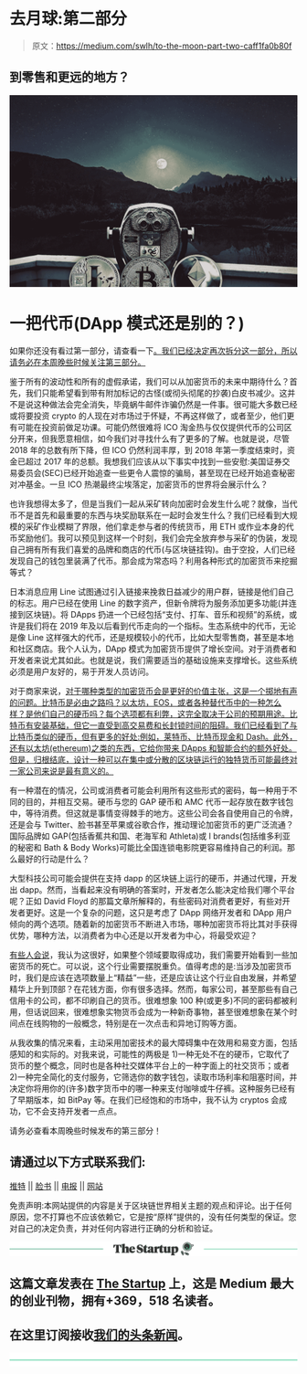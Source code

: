 # 去月球:第二部分

> 原文：<https://medium.com/swlh/to-the-moon-part-two-caff1fa0b80f>

## 到零售和更远的地方？

![](img/3e1be0c5b1b9047d0f0abc890b8cdf5f.png)

# 一把代币(DApp 模式还是别的？)

如果你还没有看过第一部分，请查看一下[。我们已经决定再次拆分这一部分，所以请务必在本周晚些时候关注第三部分。](/@michaelputnam3/to-the-moon-part-one-ed3543afc6e9)

鉴于所有的波动性和所有的虚假承诺，我们可以从加密货币的未来中期待什么？首先，我们只能希望看到带有附加标记的古怪(或彻头彻尾的抄袭)白皮书减少。这并不是说这种做法会完全消失，毕竟蜗牛邮件诈骗仍然是一件事。很可能大多数已经或将要投资 crypto 的人现在对市场过于怀疑，不再这样做了，或者至少，他们更有可能在投资前做足功课。可能仍然很难将 ICO 淘金热与仅仅提供代币的公司区分开来，但我愿意相信，如今我们对寻找什么有了更多的了解。也就是说，尽管 2018 年的总数有所下降，但 ICO 仍然利润丰厚，到 2018 年第一季度结束时，资金已超过 2017 年的总额。我想我们应该从以下事实中找到一些安慰:美国证券交易委员会(SEC)已经开始追查一些更令人震惊的骗局，甚至现在已经开始追查秘密对冲基金。一旦 ICO 热潮最终尘埃落定，加密货币的世界将会展示什么？

也许我想得太多了，但是当我们一起从采矿转向加密时会发生什么呢？就像，当代币不是首先和最重要的东西与块奖励联系在一起时会发生什么？我们已经看到大规模的采矿作业模糊了界限，他们拿走参与者的传统货币，用 ETH 或作业本身的代币奖励他们。我可以预见到这样一个时刻，我们会完全放弃参与采矿的伪装，发现自己拥有所有我们喜爱的品牌和商店的代币(与区块链挂钩)。由于空投，人们已经发现自己的钱包里装满了代币。那会成为常态吗？利用各种形式的加密货币来挖掘等式？

日本消息应用 Line 试图通过引入链接来挽救日益减少的用户群，链接是他们自己的标志。用户已经在使用 Line 的数字资产，但新令牌将为服务添加更多功能(并连接到区块链)。将 DApps 扔进一个已经包括“支付、打车、音乐和视频”的系统，或许是我们将在 2019 年及以后看到代币走向的一个指标。生态系统中的代币，无论是像 Line 这样强大的代币，还是规模较小的代币，比如大型零售商，甚至是本地和社区商店。我个人认为，DApp 模式为加密货币提供了增长空间。对于消费者和开发者来说尤其如此。也就是说，我们需要适当的基础设施来支撑增长。这些系统必须是用户友好的，易于开发人员访问。

对于商家来说，[对于哪种类型的加密货币会是更好的价值主张，这是一个掷地有声的问题。比特币是必由之路吗？以太坊，EOS，或者各种替代币中的一种怎么样？是他们自己的硬币吗？每个选项都有利弊，这完全取决于公司的预期用途。比特币有安装基础，但它一直受到高交易费和长封锁时间的阻碍。我们已经看到了与比特币类似的硬币，但有更多的好处:例如，莱特币、比特币现金和 Dash。此外，还有以太坊(ethereum)之类的东西，它给你带来 DApps 和智能合约的额外好处。但是，归根结底，设计一种可以在集中或分散的区块链运行的独特货币可能最终对一家公司来说是最有意义的。](https://cointelegraph.com/news/bitcoin-vs-altcoins-which-is-the-most-usable-for-merchants)

有一种潜在的情况，公司或消费者可能会利用所有这些形式的密码，每一种用于不同的目的，并相互交易。硬币与您的 GAP 硬币和 AMC 代币一起存放在数字钱包中，等待消费。但这就是事情变得棘手的地方。这些公司会各自使用自己的令牌，还是会与 Twitter、脸书甚至苹果或谷歌合作，推动理论加密货币的更广泛流通？国际品牌如 GAP(包括香蕉共和国、老海军和 Athleta)或 l brands(包括维多利亚的秘密和 Bath & Body Works)可能比全国连锁电影院更容易维持自己的利润。那么最好的行动是什么？

大型科技公司可能会提供在支持 dapp 的区块链上运行的硬币，并通过代理，开发出 dapp。然而，当看起来没有明确的答案时，开发者怎么能决定给我们哪个平台呢？正如 David Floyd 的那篇文章所解释的，有些密码对消费者更好，有些对开发者更好。这是一个复杂的问题，这只是考虑了 DApp 网络开发者和 DApp 用户倾向的两个选项。随着新的加密货币不断进入市场，哪种加密货币将比其对手获得优势，哪种方法，以消费者为中心还是以开发者为中心，将最受欢迎？

[有些人会说](https://hackernoon.com/cryptocurrencies-need-to-die-for-the-market-to-live-1893bb8be8f9)，我认为这很好，如果整个领域要取得成功，我们需要开始看到一些加密货币的死亡。可以说，这个行业需要摆脱重负。值得考虑的是:当涉及加密货币时，我们是应该在选项数量上“精益”一些，还是应该让这个行业自由发展，并希望精华上升到顶部？在花钱方面，你有很多选择。然而，每家公司，甚至那些有自己信用卡的公司，都不印刷自己的货币。很难想象 100 种(或更多)不同的密码都被利用，但话说回来，很难想象实物货币会成为一种新奇事物，甚至很难想象在某个时间点在线购物的一般概念，特别是在一次点击和异地订购等方面。

从我收集的情况来看，主动采用加密技术的最大障碍集中在效用和易变方面，包括感知的和实际的。对我来说，可能性的两极是 1)一种无处不在的硬币，它取代了货币的整个概念，同时也是各种社交媒体平台上的一种字面上的社交货币；或者 2)一种完全简化的支付服务，它筛选你的数字钱包，读取市场利率和阻塞时间，并决定你将用你的(许多)数字货币中的哪一种来支付咖啡或牛仔裤。这种服务已经有了早期版本，如 BitPay 等。在我们已经饱和的市场中，我不认为 cryptos 会成功，它不会支持开发者一点点。

请务必查看本周晚些时候发布的第三部分！

## 请通过以下方式联系我们:

[推特](https://twitter.com/MimirBlockchain) || [脸书](https://www.facebook.com/MimirBlockchain/) || [电报](https://t.me/mimirblockchain) || [网站](https://mimirblockchain.solutions)

免责声明:本网站提供的内容是关于区块链世界相关主题的观点和评论。出于任何原因，您不打算也不应该依赖它，它是按“原样”提供的，没有任何类型的保证。您对自己的决定负责，并对任何内容进行正确的分析和验证。

[![](img/308a8d84fb9b2fab43d66c117fcc4bb4.png)](https://medium.com/swlh)

## 这篇文章发表在 [The Startup](https://medium.com/swlh) 上，这是 Medium 最大的创业刊物，拥有+369，518 名读者。

## 在这里订阅接收[我们的头条新闻](http://growthsupply.com/the-startup-newsletter/)。

[![](img/b0164736ea17a63403e660de5dedf91a.png)](https://medium.com/swlh)